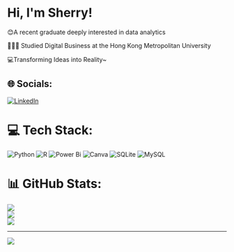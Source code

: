 # Hi, I'm Sherry!
😊A recent graduate deeply interested in data analytics <br>

👩🏼‍🎓 Studied Digital Business at the Hong Kong Metropolitan University <br>

💻Transforming Ideas into Reality~
<br>

## 🌐 Socials:
[![LinkedIn](https://img.shields.io/badge/LinkedIn-%230077B5.svg?logo=linkedin&logoColor=white)]([https://www.linkedin.com/in/sherry-leung-b8451a325/]([https://www.linkedin.com/in/sherry-leung-b8451a325/])) 

# 💻 Tech Stack:
![Python](https://img.shields.io/badge/python-3670A0?style=for-the-badge&logo=python&logoColor=ffdd54) ![R](https://img.shields.io/badge/r-%23276DC3.svg?style=for-the-badge&logo=r&logoColor=white) ![Power Bi](https://img.shields.io/badge/power_bi-F2C811?style=for-the-badge&logo=powerbi&logoColor=black) ![Canva](https://img.shields.io/badge/Canva-%2300C4CC.svg?style=for-the-badge&logo=Canva&logoColor=white) ![SQLite](https://img.shields.io/badge/sqlite-%2307405e.svg?style=for-the-badge&logo=sqlite&logoColor=white) ![MySQL](https://img.shields.io/badge/mysql-4479A1.svg?style=for-the-badge&logo=mysql&logoColor=white)
# 📊 GitHub Stats:
![](https://github-readme-stats.vercel.app/api?username=LwSS123&theme=default&hide_border=false&include_all_commits=false&count_private=false)<br/>
![](https://github-readme-streak-stats.herokuapp.com/?user=LwSS123&theme=default&hide_border=false)<br/>
![](https://github-readme-stats.vercel.app/api/top-langs/?username=LwSS123&theme=default&hide_border=false&include_all_commits=false&count_private=false&layout=compact)

---
[![](https://visitcount.itsvg.in/api?id=LwSS123&icon=0&color=0)](https://visitcount.itsvg.in)

<!-- Proudly created with GPRM ( https://gprm.itsvg.in ) -->
